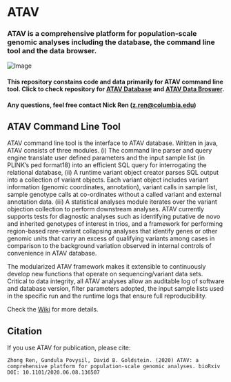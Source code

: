 # ATAV

### ATAV is a comprehensive platform for population-scale genomic analyses including the database, the command line tool and the data browser.

![Image](image/atav_platform_framework_overview.png)

#### This repository constains code and data primarily for ATAV command line tool. Click to check repository for [ATAV Database](https://github.com/nickzren/atav-database) and [ATAV Data Broswer](https://github.com/nickzren/atavdb).

#### Any questions, feel free contact Nick Ren (<a href="mailto:z.ren@columbia.edu">z.ren@columbia.edu</a>)

## ATAV Command Line Tool

ATAV command line tool is the interface to ATAV database. Written in java, ATAV consists of three modules. (i) The command line parser and query engine translate user defined parameters and the input sample list (in PLINK’s ped format18) into an efficient SQL query for interrogating the relational database, (ii) A runtime variant object creator parses SQL output into a collection of variant objects. Each variant object includes variant information (genomic coordinates, annotation), variant calls in sample list, sample genotype calls at co-ordinates without a called variant and external annotation data. (iii) A statistical analyses module iterates over the variant objection collection to perform downstream analyses. ATAV currently supports tests for diagnostic analyses such as identifying putative de novo and inherited genotypes of interest in trios, and a framework for performing region-based rare-variant collapsing analyses that identify genes or other genomic units that carry an excess of qualifying variants among cases in comparison to the background variation observed in internal controls of convenience in ATAV database. 

The modularized ATAV framework makes it extensible to continuously develop new functions that operate on sequencing/variant data sets. Critical to data integrity, all ATAV analyses allow an auditable log of software and database version, filter parameters adopted, the input sample lists used in the specific run and the runtime logs that ensure full reproducibility.  

Check the [Wiki](http://redmine.igm.cumc.columbia.edu/projects/atav/wiki) for more details.

## Citation

If you use ATAV for publication, please cite:

```
Zhong Ren, Gundula Povysil, David B. Goldstein. (2020) ATAV: a comprehensive platform for population-scale genomic analyses. bioRxiv DOI: 10.1101/2020.06.08.136507
```
